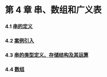 # 第 4 章 串、数组和广义表

### 4.1 [串的定义](4-1%20串的定义)

### 4.2 [案例引入](4-2%20案例引入)

### 4.3 [串的类型定义、存储结构及其运算](4-3%20串的类型定义、存储结构及其运算)

### 4.4 [数组](4-4%20数组)